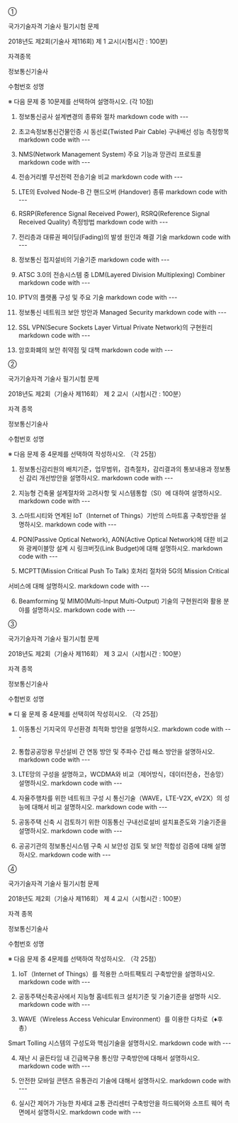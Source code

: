 ①

국가기술자격 기술사 필기시험 문제

2018년도 제2회(기술사 제116회)            제 1 교시(시험시간 : 100분)


자격종목

정보통신기술사

수험번호          성명

※ 다음 문제 중 10문제를 선택하여 설명하시오. (각 10점)

1. 정보통신공사 설계변경의 종류와 절차   markdown code with ---

2. 초고속정보통신건물인증 시 동선로(Twisted Pair Cable) 구내배선 성능 측정항목   markdown code with ---

3. NMS(Network Management System) 주요 기능과 망관리 프로토콜   markdown code with ---

4. 전송거리별 무선전력 전송기술 비교   markdown code with ---

5. LTE의 Evolved Node-B 간 핸드오버 (Handover) 종류   markdown code with ---

6. RSRP(Reference Signal Received Power), RSRQ(Reference Signal Received
Quality) 측정방법   markdown code with ---

7. 전리층과 대류권 페이딩(Fading)의 발생 원인과 해결 기술   markdown code with ---

8. 정보통신 접지설비의 기술기준   markdown code with ---

9. ATSC 3.0의 전송시스템 중 LDM(Layered Division Multiplexing) Combiner   markdown code with ---

10. IPTV의 플랫폼 구성 및 주요 기술   markdown code with ---

11. 정보통신 네트워크 보안 방안과 Managed Security   markdown code with ---

12. SSL VPN(Secure Sockets Layer Virtual Private Network)의 구현원리   markdown code with ---

13.  암호화폐의 보안 취약점 및 대책   markdown code with ---


②

국가기술자격 기술사 필기시험 문제

2018년도 제2회（기술사 제116회）           제 2 교시（시험시간 : 100분）


자격 종목

정보통신기술사

수험번호          성명

※ 다음 문제 중 4문제를 선택하여 작성하시오. （각 25점）

1. 정보통신감리원의 배치기준，업무범위，검측절차，감리결과의 통보내용과
정보통신 감리 개선방안을 설명하시오.   markdown code with ---

2. 지능형 건축물 설계절차와 고려사항 및 시스템통합（SI）에 대하여 설명하시오.   markdown code with ---

3. 스마트시티와 연계된 IoT（Internet of Things）기반의 스마트홈 구축방안을
설명하시오.   markdown code with ---

4. PON(Passive Optical Network), A0N(Active Optical Network)에 대한 비교와
광케이블망 설계 시 링크버짓(Link Budget)에 대해 설명하시오.   markdown code with ---

5. MCPTT(Mission Critical Push To Talk) 호처리 절차와 5G의 Mission Critical

서비스에 대해 설명하시오.   markdown code with ---

6. Beamforming 및 MIM0(Multi-Input Multi-Output) 기술의 구현원리와 활용
분야를 설명하시오.   markdown code with ---


③

국가기술자격 기술사 필기시험 문제

2018년도 제2회（기술사 제116회）           제 3 교시（시험시간 : 100분）


자격 종목

정보통신기술사

수험번호          성명

※ 디 옾 문제 중 4문제를 선택히여 작성히시오. （각 25점）

1. 이동통신 기지국의 무선환경 최적화 방안을 설명하시오.   markdown code with ---

2. 통합공공망용 무선설비 간 연동 방안 및 주파수 간섭 해소 방안을 설명하시오.   markdown code with ---

3. LTE망의 구성을 설명하고，WCDMA와 비교（제어방식，데이터전송，전송망）
설명하시오.   markdown code with ---

4.  자율주행차를 위한 네트워크 구성 시 통신기술（WAVE，LTE-V2X, eV2X）의
성능에 대해서 비교 설명하시오.   markdown code with ---

5.  공동주택 신축 시 검토하기 위한 이동통신 구내선로설비 설치표준도와
기술기준을 설명하시오.   markdown code with ---

6. 공공기관의 정보통신시스템 구축 시 보안성 검토 및 보안 적합성 검증에
대해 설명하시오.   markdown code with ---


④

국가기술자격 기술사 필기시험 문제

2018년도 제2회（기술사 제116회）           제 4 교시（시험시간 : 100분）


자격 종목

정보통신기술사

수험번호          성명

※ 다음 문제 중 4문제를 선택하여 작성하시오. （각 25점）

1. IoT（Internet of Things）를 적용한 스마트팩토리 구축방안을 설명하시오.   markdown code with ---

2. 공동주택신축공사에서 지능형 홈네트워크 설치기준 및 기술기준을 설명하
시오.   markdown code with ---

3. WAVE（Wireless Access Vehicular Environment）를 이용한 다차로（♦후총）

Smart Tolling 시스템의 구성도와 핵심기술을 설명하시오.   markdown code with ---

4. 재난 시 골든타임 내 긴급복구용 통신망 구축방안에 대해서 설명하시오.   markdown code with ---

5. 안전한 모바일 콘텐츠 유통관리 기술에 대해서 설명하시오.   markdown code with ---

6. 실시간 제어가 가능한 차세대 교통 관리센터 구축방안을 하드웨어와 소프트
웨어 측면에서 설명하시오.   markdown code with ---

